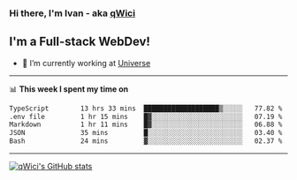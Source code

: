 ### Hi there, I'm Ivan - aka [qWici][website]

## I'm a Full-stack WebDev!
- 🔭 I’m currently working at [Universe][universe]

---

📊 **This week I spent my time on**
<!--START_SECTION:waka-->

```txt
TypeScript        13 hrs 33 mins  ███████████████████▒░░░░░   77.82 %
.env file         1 hr 15 mins    █▓░░░░░░░░░░░░░░░░░░░░░░░   07.19 %
Markdown          1 hr 11 mins    █▓░░░░░░░░░░░░░░░░░░░░░░░   06.88 %
JSON              35 mins         █░░░░░░░░░░░░░░░░░░░░░░░░   03.40 %
Bash              24 mins         ▓░░░░░░░░░░░░░░░░░░░░░░░░   02.37 %
```

<!--END_SECTION:waka-->

---

[![qWici's GitHub stats](https://github-readme-stats.vercel.app/api?username=qWici)](https://github.com/qWici/github-readme-stats)

[website]: https://devkucher.com
[twitter]: https://twitter.com/KucherDev
[linkedin]: https://www.linkedin.com/in/ivankucher
[universe]: https://universeapps.limited
